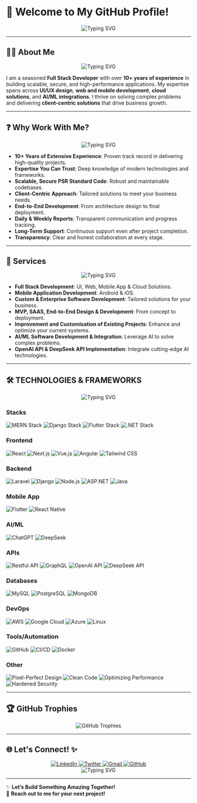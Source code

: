 # 🚀 Welcome to My GitHub Profile!

<div align="center">
  <img src="https://readme-typing-svg.demolab.com?font=Fira+Code&size=30&duration=3000&pause=1000&color=00FF00&center=true&vCenter=true&width=600&lines=Hi+there!+I'm+a+Full+Stack+Developer;10%2B+Years+of+Experience;Let's+Build+Something+Amazing!" alt="Typing SVG" />
</div>

---

## 👨‍💻 About Me

<div align="center">
  <img src="https://readme-typing-svg.demolab.com?font=Fira+Code&size=25&duration=2500&pause=500&color=00FF00&center=true&vCenter=true&width=600&lines=Seasoned+Developer+%7C+Problem+Solver+%7C+AI%2FML+Enthusiast" alt="Typing SVG" />
</div>

I am a seasoned **Full Stack Developer** with over **10+ years of experience** in building scalable, secure, and high-performance applications. My expertise spans across **UI/UX design**, **web and mobile development**, **cloud solutions**, and **AI/ML integrations**. I thrive on solving complex problems and delivering **client-centric solutions** that drive business growth.

---

## ❓ Why Work With Me?

<div align="center">
  <img src="https://readme-typing-svg.demolab.com?font=Fira+Code&size=20&duration=2000&pause=500&color=00FF00&center=true&vCenter=true&width=600&lines=Scalable+%7C+Secure+%7C+Client-Centric+%7C+Transparent" alt="Typing SVG" />
</div>

- **10+ Years of Extensive Experience**: Proven track record in delivering high-quality projects.
- **Expertise You Can Trust**: Deep knowledge of modern technologies and frameworks.
- **Scalable, Secure PSR Standard Code**: Robust and maintainable codebases.
- **Client-Centric Approach**: Tailored solutions to meet your business needs.
- **End-to-End Development**: From architecture design to final deployment.
- **Daily & Weekly Reports**: Transparent communication and progress tracking.
- **Long-Term Support**: Continuous support even after project completion.
- **Transparency**: Clear and honest collaboration at every stage.

---

## 🎯 Services

<div align="center">
  <img src="https://readme-typing-svg.demolab.com?font=Fira+Code&size=20&duration=1500&pause=500&color=00FF00&center=true&vCenter=true&width=600&lines=Full+Stack+%7C+Mobile+Apps+%7C+AI%2FML+%7C+Cloud+Solutions" alt="Typing SVG" />
</div>

- **Full Stack Development**: UI, Web, Mobile App & Cloud Solutions.
- **Mobile Application Development**: Android & iOS.
- **Custom & Enterprise Software Development**: Tailored solutions for your business.
- **MVP, SAAS, End-to-End Design & Development**: From concept to deployment.
- **Improvement and Customisation of Existing Projects**: Enhance and optimize your current systems.
- **AI/ML Software Development & Integration**: Leverage AI to solve complex problems.
- **OpenAI API & DeepSeek API Implementation**: Integrate cutting-edge AI technologies.

---

## 🛠️ TECHNOLOGIES & FRAMEWORKS

<div align="center">
  <img src="https://readme-typing-svg.demolab.com?font=Fira+Code&size=20&duration=1000&pause=500&color=00FF00&center=true&vCenter=true&width=600&lines=Frontend+%7C+Backend+%7C+Mobile+%7C+AI%2FML+%7C+DevOps" alt="Typing SVG" />
</div>

### **Stacks**
![MERN Stack](https://img.shields.io/badge/MERN-00ADD8?style=for-the-badge&logo=mongodb&logoColor=white)
![Django Stack](https://img.shields.io/badge/Django-092E20?style=for-the-badge&logo=django&logoColor=white)
![Flutter Stack](https://img.shields.io/badge/Flutter-02569B?style=for-the-badge&logo=flutter&logoColor=white)
![.NET Stack](https://img.shields.io/badge/.NET-512BD4?style=for-the-badge&logo=dotnet&logoColor=white)

### **Frontend**
![React](https://img.shields.io/badge/React-20232A?style=for-the-badge&logo=react&logoColor=61DAFB)
![Next.js](https://img.shields.io/badge/Next.js-000000?style=for-the-badge&logo=next.js&logoColor=white)
![Vue.js](https://img.shields.io/badge/Vue.js-35495E?style=for-the-badge&logo=vue.js&logoColor=4FC08D)
![Angular](https://img.shields.io/badge/Angular-DD0031?style=for-the-badge&logo=angular&logoColor=white)
![Tailwind CSS](https://img.shields.io/badge/Tailwind_CSS-38B2AC?style=for-the-badge&logo=tailwind-css&logoColor=white)

### **Backend**
![Laravel](https://img.shields.io/badge/Laravel-FF2D20?style=for-the-badge&logo=laravel&logoColor=white)
![Django](https://img.shields.io/badge/Django-092E20?style=for-the-badge&logo=django&logoColor=white)
![Node.js](https://img.shields.io/badge/Node.js-339933?style=for-the-badge&logo=node.js&logoColor=white)
![ASP.NET](https://img.shields.io/badge/ASP.NET-512BD4?style=for-the-badge&logo=dotnet&logoColor=white)
![Java](https://img.shields.io/badge/Java-ED8B00?style=for-the-badge&logo=openjdk&logoColor=white)

### **Mobile App**
![Flutter](https://img.shields.io/badge/Flutter-02569B?style=for-the-badge&logo=flutter&logoColor=white)
![React Native](https://img.shields.io/badge/React_Native-20232A?style=for-the-badge&logo=react&logoColor=61DAFB)

### **AI/ML**
![ChatGPT](https://img.shields.io/badge/ChatGPT-412991?style=for-the-badge&logo=openai&logoColor=white)
![DeepSeek](https://img.shields.io/badge/DeepSeek-000000?style=for-the-badge&logo=deepseek&logoColor=white)

### **APIs**
![Restful API](https://img.shields.io/badge/Restful-FF6C37?style=for-the-badge&logo=rest&logoColor=white)
![GraphQL](https://img.shields.io/badge/GraphQL-E10098?style=for-the-badge&logo=graphql&logoColor=white)
![OpenAI API](https://img.shields.io/badge/OpenAI_API-412991?style=for-the-badge&logo=openai&logoColor=white)
![DeepSeek API](https://img.shields.io/badge/DeepSeek_API-000000?style=for-the-badge&logo=deepseek&logoColor=white)

### **Databases**
![MySQL](https://img.shields.io/badge/MySQL-4479A1?style=for-the-badge&logo=mysql&logoColor=white)
![PostgreSQL](https://img.shields.io/badge/PostgreSQL-316192?style=for-the-badge&logo=postgresql&logoColor=white)
![MongoDB](https://img.shields.io/badge/MongoDB-47A248?style=for-the-badge&logo=mongodb&logoColor=white)

### **DevOps**
![AWS](https://img.shields.io/badge/AWS-232F3E?style=for-the-badge&logo=amazon-aws&logoColor=white)
![Google Cloud](https://img.shields.io/badge/Google_Cloud-4285F4?style=for-the-badge&logo=google-cloud&logoColor=white)
![Azure](https://img.shields.io/badge/Azure-0089D6?style=for-the-badge&logo=microsoft-azure&logoColor=white)
![Linux](https://img.shields.io/badge/Linux-FCC624?style=for-the-badge&logo=linux&logoColor=black)

### **Tools/Automation**
![GitHub](https://img.shields.io/badge/GitHub-100000?style=for-the-badge&logo=github&logoColor=white)
![CI/CD](https://img.shields.io/badge/CI/CD-FF6C37?style=for-the-badge&logo=github-actions&logoColor=white)
![Docker](https://img.shields.io/badge/Docker-2496ED?style=for-the-badge&logo=docker&logoColor=white)

### **Other**
![Pixel-Perfect Design](https://img.shields.io/badge/Pixel_Perfect-FF6C37?style=for-the-badge&logo=adobe&logoColor=white)
![Clean Code](https://img.shields.io/badge/Clean_Code-00ADD8?style=for-the-badge&logo=code&logoColor=white)
![Optimizing Performance](https://img.shields.io/badge/Optimizing_Performance-00C853?style=for-the-badge&logo=speedtest&logoColor=white)
![Hardened Security](https://img.shields.io/badge/Hardened_Security-FF6C37?style=for-the-badge&logo=security&logoColor=white)

---

## 🏆 GitHub Trophies

<div align="center">
  <img src="https://github-profile-trophy.vercel.app/?username=hudacse6&theme=onedark&row=1&column=7" alt="GitHub Trophies" />
</div>

---

## 🌐 Let's Connect! ✨

<div align="center">
  <a href="https://linkedin.com/in/hudacse6">
    <img src="https://img.shields.io/badge/LinkedIn-0077B5?style=for-the-badge&logo=linkedin&logoColor=white" alt="LinkedIn"/>
  </a>
  <a href="https://twitter.com/yourprofile">
    <img src="https://img.shields.io/badge/Twitter-1DA1F2?style=for-the-badge&logo=twitter&logoColor=white" alt="Twitter"/>
  </a>
  <a href="mailto:youremail@example.com">
    <img src="https://img.shields.io/badge/Gmail-D14836?style=for-the-badge&logo=gmail&logoColor=white" alt="Gmail"/>
  </a>
  <a href="https://github.com/hudacse6">
    <img src="https://img.shields.io/badge/GitHub-100000?style=for-the-badge&logo=github&logoColor=white" alt="GitHub"/>
  </a>
</div>

<div align="center">
  <img src="https://readme-typing-svg.demolab.com?font=Fira+Code&size=25&duration=3000&pause=1000&color=00FF00&center=true&vCenter=true&width=600&lines=Let's+Connect%2C+Collaborate%2C+%26+Innovate!;Reach+out+to+me+for+your+next+project!;Open+to+new+opportunities+%26+challenges!" alt="Typing SVG" />
</div>

---

✨ **Let’s Build Something Amazing Together!**  
📧 **Reach out to me for your next project!**
